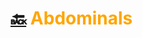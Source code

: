 # [:back:][home] <accent>Abdominals</accent>

[home]: ../workout.md

<style>
    accent { color: orange; }
<style>
